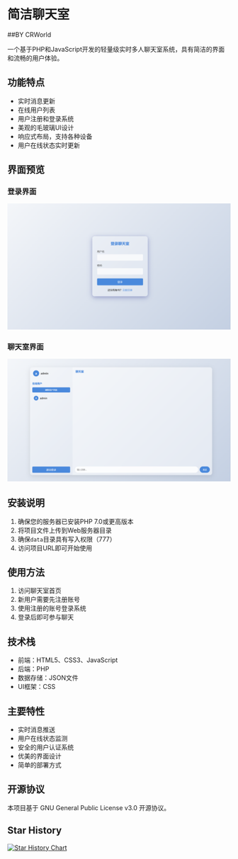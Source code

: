 # 简洁聊天室

##BY CRWorld

一个基于PHP和JavaScript开发的轻量级实时多人聊天室系统，具有简洁的界面和流畅的用户体验。

## 功能特点

- 实时消息更新
- 在线用户列表
- 用户注册和登录系统
- 美观的毛玻璃UI设计
- 响应式布局，支持各种设备
- 用户在线状态实时更新

## 界面预览

### 登录界面
![登录界面](Screenshot/v1login.png)

### 聊天室界面
![聊天室界面](Screenshot/v1index.png)

## 安装说明

1. 确保您的服务器已安装PHP 7.0或更高版本
2. 将项目文件上传到Web服务器目录
3. 确保`data`目录具有写入权限（777）
4. 访问项目URL即可开始使用

## 使用方法

1. 访问聊天室首页
2. 新用户需要先注册账号
3. 使用注册的账号登录系统
4. 登录后即可参与聊天

## 技术栈

- 前端：HTML5、CSS3、JavaScript
- 后端：PHP
- 数据存储：JSON文件
- UI框架：CSS

## 主要特性

- 实时消息推送
- 用户在线状态监测
- 安全的用户认证系统
- 优美的界面设计
- 简单的部署方式

## 开源协议

本项目基于 GNU General Public License v3.0 开源协议。

## Star History

[![Star History Chart](https://api.star-history.com/svg?repos=jidan233awa/PHPChatRoom&type=Date)](https://www.star-history.com/#jidan233awa/PHPChatRoom&Date)
